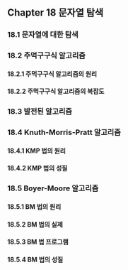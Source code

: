 ##  Chapter 18 문자열 탐색

### 18.1 문자열에 대한 탐색

### 18.2 주먹구구식 알고리즘
#### 18.2.1 주먹구구식 알고리즘의 원리


#### 18.2.2 주먹구구식 알고리즘의 복잡도



### 18.3 발전된 알고리즘



### 18.4 Knuth-Morris-Pratt 알고리즘
#### 18.4.1 KMP 법의 원리


#### 18.4.2 KMP 법의 성질


### 18.5 Boyer-Moore 알고리즘
#### 18.5.1 BM 법의 원리



#### 18.5.2 BM 법의 실제 


#### 18.5.3 BM 법 프로그램

#### 18.5.4 BM 법의 성질



